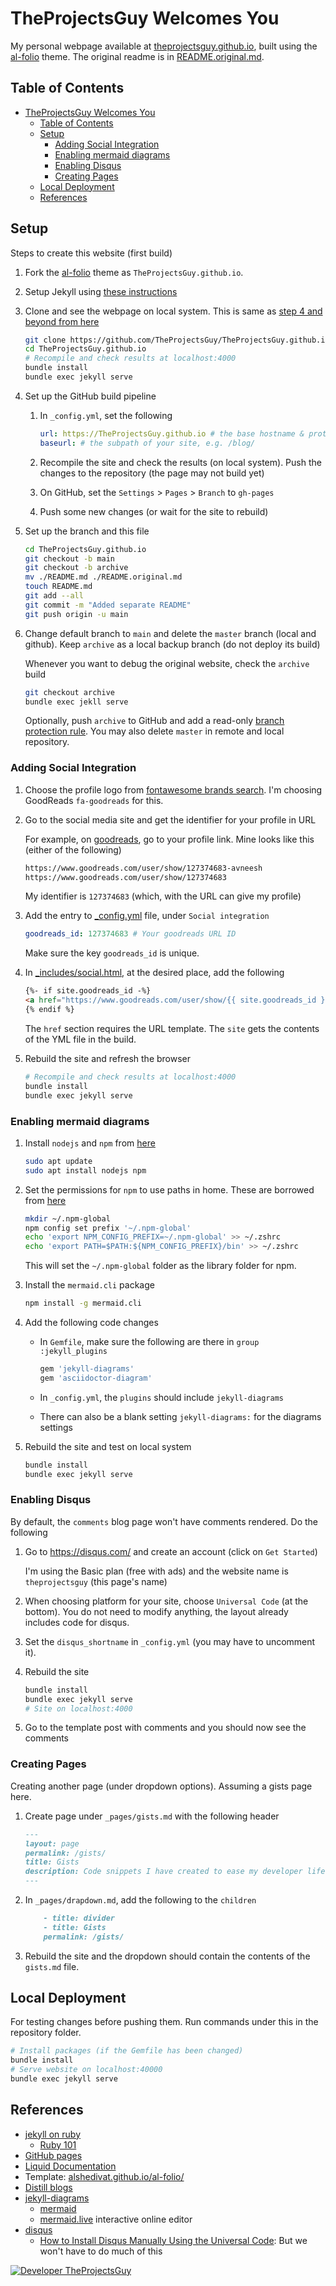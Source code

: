 # TheProjectsGuy Welcomes You

My personal webpage available at [theprojectsguy.github.io](https://theprojectsguy.github.io/), built using the [al-folio](https://github.com/alshedivat/al-folio) theme. The original readme is in [README.original.md](./README.original.md).

## Table of Contents

- [TheProjectsGuy Welcomes You](#theprojectsguy-welcomes-you)
    - [Table of Contents](#table-of-contents)
    - [Setup](#setup)
        - [Adding Social Integration](#adding-social-integration)
        - [Enabling mermaid diagrams](#enabling-mermaid-diagrams)
        - [Enabling Disqus](#enabling-disqus)
        - [Creating Pages](#creating-pages)
    - [Local Deployment](#local-deployment)
    - [References](#references)

## Setup

Steps to create this website (first build)

1. Fork the [al-folio](https://github.com/alshedivat/al-folio) theme as `TheProjectsGuy.github.io`.
2. Setup Jekyll using [these instructions](https://jekyllrb.com/docs/installation/)
3. Clone and see the webpage on local system. This is same as [step 4 and beyond from here](https://jekyllrb.com/docs/)

    ```bash
    git clone https://github.com/TheProjectsGuy/TheProjectsGuy.github.io.git
    cd TheProjectsGuy.github.io
    # Recompile and check results at localhost:4000
    bundle install
    bundle exec jekyll serve
    ```

4. Set up the GitHub build pipeline
    1. In `_config.yml`, set the following

        ```yml
        url: https://TheProjectsGuy.github.io # the base hostname & protocol for your site
        baseurl: # the subpath of your site, e.g. /blog/
        ```

    2. Recompile the site and check the results (on local system). Push the changes to the repository (the page may not build yet)
    3. On GitHub, set the `Settings` > `Pages` > `Branch` to `gh-pages`
    4. Push some new changes (or wait for the site to rebuild)
5. Set up the branch and this file

    ```bash
    cd TheProjectsGuy.github.io
    git checkout -b main
    git checkout -b archive
    mv ./README.md ./README.original.md
    touch README.md
    git add --all
    git commit -m "Added separate README"
    git push origin -u main
    ```

6. Change default branch to `main` and delete the `master` branch (local and github). Keep `archive` as a local backup branch (do not deploy its build)

    Whenever you want to debug the original website, check the `archive` build

    ```bash
    git checkout archive
    bundle exec jekll serve
    ```

    Optionally, push `archive` to GitHub and add a read-only [branch protection rule](https://docs.github.com/en/repositories/configuring-branches-and-merges-in-your-repository/defining-the-mergeability-of-pull-requests/about-protected-branches). You may also delete `master` in remote and local repository.

### Adding Social Integration

1. Choose the profile logo from [fontawesome brands search](https://fontawesome.com/search?o=r&f=brands). I'm choosing GoodReads `fa-goodreads` for this.
2. Go to the social media site and get the identifier for your profile in URL

    For example, on [goodreads](https://www.goodreads.com/), go to your profile link. Mine looks like this (either of the following)

    ```txt
    https://www.goodreads.com/user/show/127374683-avneesh
    https://www.goodreads.com/user/show/127374683
    ```

    My identifier is `127374683` (which, with the URL can give my profile)

3. Add the entry to [_config.yml](./_config.yml) file, under `Social integration`

    ```yml
    goodreads_id: 127374683 # Your goodreads URL ID
    ```

    Make sure the key `goodreads_id` is unique.

4. In [_includes/social.html](./_includes/social.html), at the desired place, add the following

    ```html
    {%- if site.goodreads_id -%}
    <a href="https://www.goodreads.com/user/show/{{ site.goodreads_id }}" title="GoodReads"><i class="fab fa-goodreads"></i></a>
    {% endif %}
    ```

    The `href` section requires the URL template. The `site` gets the contents of the YML file in the build.

5. Rebuild the site and refresh the browser

    ```bash
    # Recompile and check results at localhost:4000
    bundle install
    bundle exec jekyll serve
    ```

### Enabling mermaid diagrams

1. Install `nodejs` and `npm` from [here](https://linuxize.com/post/how-to-install-node-js-on-ubuntu-20-04/)

    ```bash
    sudo apt update
    sudo apt install nodejs npm
    ```

2. Set the permissions for `npm` to use paths in home. These are borrowed from [here](https://docs.npmjs.com/resolving-eacces-permissions-errors-when-installing-packages-globally)

    ```bash
    mkdir ~/.npm-global
    npm config set prefix '~/.npm-global'
    echo 'export NPM_CONFIG_PREFIX=~/.npm-global' >> ~/.zshrc
    echo 'export PATH=$PATH:${NPM_CONFIG_PREFIX}/bin' >> ~/.zshrc
    ```

    This will set the `~/.npm-global` folder as the library folder for npm.

3. Install the `mermaid.cli` package

    ```bash
    npm install -g mermaid.cli
    ```

4. Add the following code changes

    - In `Gemfile`, make sure the following are there in `group :jekyll_plugins`

        ```bash
        gem 'jekyll-diagrams'
        gem 'asciidoctor-diagram'
        ```

    - In `_config.yml`, the `plugins` should include `jekyll-diagrams`
    - There can also be a blank setting `jekyll-diagrams:` for the diagrams settings

5. Rebuild the site and test on local system

    ```bash
    bundle install
    bundle exec jekyll serve
    ```

### Enabling Disqus

By default, the `comments` blog page won't have comments rendered. Do the following

1. Go to https://disqus.com/ and create an account (click on `Get Started`)

    I'm using the Basic plan (free with ads) and the website name is `theprojectsguy` (this page's name)

2. When choosing platform for your site, choose `Universal Code` (at the bottom). You do not need to modify anything, the layout already includes code for disqus.
3. Set the `disqus_shortname` in `_config.yml` (you may have to uncomment it).
4. Rebuild the site

    ```bash
    bundle install
    bundle exec jekyll serve
    # Site on localhost:4000
    ```

5. Go to the template post with comments and you should now see the comments

### Creating Pages

Creating another page (under dropdown options). Assuming a gists page here.

1. Create page under `_pages/gists.md` with the following header

    ```md
    ---
    layout: page
    permalink: /gists/
    title: Gists
    description: Code snippets I have created to ease my developer life.
    ---
    ```

2. In `_pages/drapdown.md`, add the following to the `children`

    ```md
        - title: divider
        - title: Gists
        permalink: /gists/
    ```

3. Rebuild the site and the dropdown should contain the contents of the `gists.md` file.

## Local Deployment

For testing changes before pushing them. Run commands under this in the repository folder.

```bash
# Install packages (if the Gemfile has been changed)
bundle install
# Serve website on localhost:40000
bundle exec jekyll serve
```

## References

- [jekyll on ruby](https://jekyllrb.com/)
    - [Ruby 101](https://jekyllrb.com/docs/ruby-101/)
- [GitHub pages](https://pages.github.com/)
- [Liquid Documentation](https://shopify.github.io/liquid/)
- Template: [alshedivat.github.io/al-folio/](https://alshedivat.github.io/al-folio/)
- [Distill blogs](https://distill.pub/)
- [jekyll-diagrams](https://github.com/zhustec/jekyll-diagrams)
    - [mermaid](https://mermaid-js.github.io/mermaid/#/)
    - [mermaid.live](https://mermaid.live/) interactive online editor
- [disqus](https://disqus.com/)
    - [How to Install Disqus Manually Using the Universal Code](https://youtu.be/Dr6pSdeJgkA): But we won't have to do much of this

[![Developer TheProjectsGuy][dev-shield]][dev-profile-link]

[dev-shield]: https://img.shields.io/badge/Developer-TheProjectsGuy-blue
[dev-profile-link]: https://github.com/TheProjectsGuy
